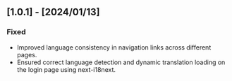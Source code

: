 ## [1.0.1] - [2024/01/13]

### Fixed
- Improved language consistency in navigation links across different pages.
- Ensured correct language detection and dynamic translation loading on the login page using next-i18next.
